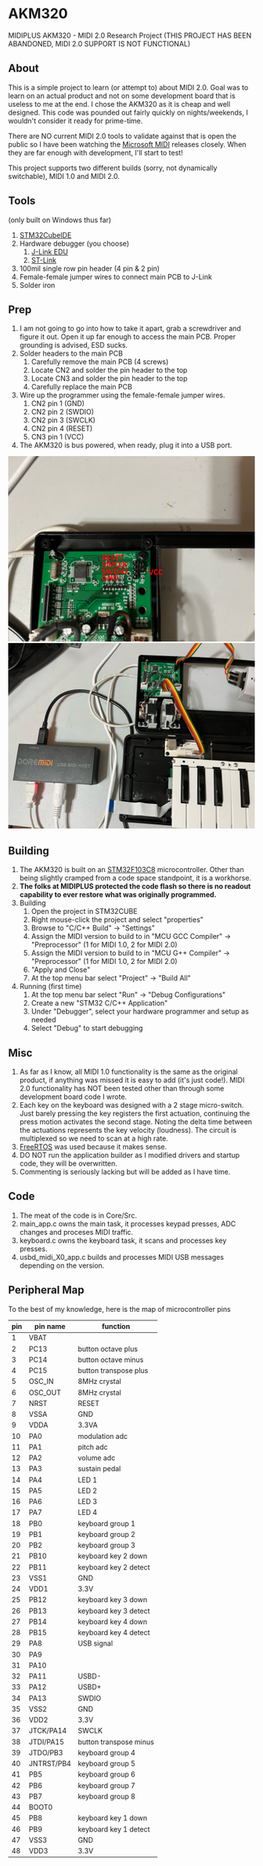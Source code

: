 # AKM320
MIDIPLUS AKM320 - MIDI 2.0 Research Project (THIS PROJECT HAS BEEN ABANDONED, MIDI 2.0 SUPPORT IS NOT FUNCTIONAL)
## About
This is a simple project to learn (or attempt to) about MIDI 2.0. Goal was to learn on an actual product and not on some development board that is useless to me at the end. I chose the AKM320 as it is cheap and well designed. This code was pounded out fairly quickly on nights/weekends, I wouldn't consider it ready for prime-time.

There are NO current MIDI 2.0 tools to validate against that is open the public so I have been watching the [Microsoft MIDI](https://github.com/microsoft/MIDI) releases closely. When they are far enough with development, I'll start to test!

This project supports two different builds (sorry, not dynamically switchable), MIDI 1.0 and MIDI 2.0.
## Tools
(only built on Windows thus far)
1. [STM32CubeIDE](https://www.st.com/en/development-tools/stm32cubeide.html)
2. Hardware debugger (you choose)
   1. [J-Link EDU](https://www.segger.com/products/debug-probes/j-link/models/j-link-edu/)
   2. [ST-Link](https://www.st.com/en/development-tools/stlink-v3set.html)
3. 100mil single row pin header (4 pin & 2 pin)
4. Female-female jumper wires to connect main PCB to J-Link
5. Solder iron
## Prep
1. I am not going to go into how to take it apart, grab a screwdriver and figure it out. Open it up far enough to access the main PCB. Proper grounding is advised, ESD sucks.
2. Solder headers to the main PCB
   1. Carefully remove the main PCB (4 screws)
   2. Locate CN2 and solder the pin header to the top
   3. Locate CN3 and solder the pin header to the top
   4. Carefully replace the main PCB
3. Wire up the programmer using the female-female jumper wires.
   1. CN2 pin 1 (GND)
   2. CN2 pin 2 (SWDIO)
   3. CN2 pin 3 (SWCLK)
   4. CN2 pin 4 (RESET)
   5. CN3 pin 1 (VCC)
4. The AKM320 is bus powered, when ready, plug it into a USB port.

![pins](https://github.com/matthewwittenberg/AKM320/blob/main/images/pins.jpeg?raw=true)
![pins](https://github.com/matthewwittenberg/AKM320/blob/main/images/system.jpeg?raw=true)
## Building
1. The AKM320 is built on an [STM32F103C8](https://www.st.com/en/microcontrollers-microprocessors/stm32f103c8.html) microcontroller. Other than being slightly cramped from a code space standpoint, it is a workhorse.
2. **The folks at MIDIPLUS protected the code flash so there is no readout capability to ever restore what was originally programmed.**
3. Building
   1. Open the project in STM32CUBE
   2. Right mouse-click the project and select "properties"
   3. Browse to "C/C++ Build" -> "Settings"
   4. Assign the MIDI version to build to in "MCU GCC Compiler" -> "Preprocessor" (1 for MIDI 1.0, 2 for MIDI 2.0)
   5. Assign the MIDI version to build to in "MCU G++ Compiler" -> "Preprocessor" (1 for MIDI 1.0, 2 for MIDI 2.0)
   6. "Apply and Close"
   7. At the top menu bar select "Project" -> "Build All"
4. Running (first time)
   1. At the top menu bar select "Run" -> "Debug Configurations"
   2. Create a new "STM32 C/C++ Application"
   3. Under "Debugger", select your hardware programmer and setup as needed
   4. Select "Debug" to start debugging
## Misc
1. As far as I know, all MIDI 1.0 functionality is the same as the original product, if anything was missed it is easy to add (it's just code!).  MIDI 2.0 functionality has NOT been tested other than through some development board code I wrote.
2. Each key on the keyboard was designed with a 2 stage micro-switch. Just barely pressing the key registers the first actuation, continuing the press motion activates the second stage. Noting the delta time between the actuations represents the key velocity (loudness). The circuit is multiplexed so we need to scan at a high rate.
3. [FreeRTOS](https://www.freertos.org/) was used because it makes sense.
4. DO NOT run the application builder as I modified drivers and startup code, they will be overwritten.
5. Commenting is seriously lacking but will be added as I have time.
## Code
1. The meat of the code is in Core/Src.
2. main_app.c owns the main task, it processes keypad presses, ADC changes and proceses MIDI traffic.
3. keyboard.c owns the keyboard task, it scans and processes key presses.
4. usbd_midi_X0_app.c builds and processes MIDI USB messages depending on the version. 

## Peripheral Map
To the best of my knowledge, here is the map of microcontroller pins

| pin | pin name | function               |
| --- | --- |------------------------|
|1|VBAT|                        |
|2|PC13| button octave plus     |
|3|PC14| button octave minus    |
|4|PC15| button transpose plus  |
|5|OSC_IN| 8MHz crystal           |
|6|OSC_OUT| 8MHz crystal           |
|7|NRST| RESET                  |
|8|VSSA| GND                    |
|9|VDDA| 3.3VA                  |
|10|PA0| modulation adc         |
|11|PA1| pitch adc              |
|12|PA2| volume adc             |
|13|PA3| sustain pedal          |
|14|PA4| LED 1                  |
|15|PA5| LED 2                  |
|16|PA6| LED 3                  |
|17|PA7| LED 4                  |
|18|PB0| keyboard group 1       |
|19|PB1| keyboard group 2       |
|20|PB2| keyboard group 3       |
|21|PB10| keyboard key 2 down    |
|22|PB11| keyboard key 2 detect  |
|23|VSS1| GND                    |
|24|VDD1| 3.3V                   |
|25|PB12| keyboard key 3 down    |
|26|PB13| keyboard key 3 detect  |
|27|PB14| keyboard key 4 down    |
|28|PB15| keyboard key 4 detect  |
|29|PA8| USB signal             |
|30|PA9|                        |
|31|PA10|                        |
|32|PA11| USBD-                  |
|33|PA12| USBD+                  |
|34|PA13| SWDIO                  |
|35|VSS2| GND                    |
|36|VDD2| 3.3V                   |
|37|JTCK/PA14| SWCLK                  |
|38|JTDI/PA15| button transpose minus |
|39|JTDO/PB3| keyboard group 4       |
|40|JNTRST/PB4| keyboard group 5       |
|41|PB5| keyboard group 6       |
|42|PB6| keyboard group 7       |
|43|PB7| keyboard group 8       |
|44|BOOT0|                        |
|45|PB8| keyboard key 1 down    |
|46|PB9| keyboard key 1 detect  |
|47|VSS3| GND                    |
|48|VDD3| 3.3V                   |

